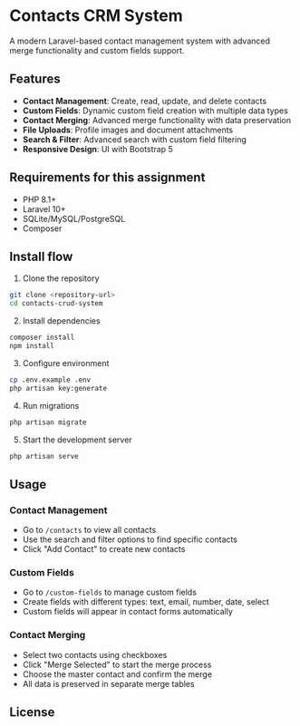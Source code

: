 # Contacts CRM System

A modern Laravel-based contact management system with advanced merge functionality and custom fields support.

## Features

- **Contact Management**: Create, read, update, and delete contacts
- **Custom Fields**: Dynamic custom field creation with multiple data types
- **Contact Merging**: Advanced merge functionality with data preservation
- **File Uploads**: Profile images and document attachments
- **Search & Filter**: Advanced search with custom field filtering
- **Responsive Design**:  UI with Bootstrap 5

## Requirements for this assignment

- PHP 8.1+
- Laravel 10+
- SQLite/MySQL/PostgreSQL
- Composer

## Install flow

1. Clone the repository
```bash
git clone <repository-url>
cd contacts-crud-system
```

2. Install dependencies
```bash
composer install
npm install
```

3. Configure environment
```bash
cp .env.example .env
php artisan key:generate
```

4. Run migrations
```bash
php artisan migrate
```

5. Start the development server
```bash
php artisan serve
```

## Usage

### Contact Management
- Go to `/contacts` to view all contacts
- Use the search and filter options to find specific contacts
- Click "Add Contact" to create new contacts

### Custom Fields
- Go to `/custom-fields` to manage custom fields
- Create fields with different types: text, email, number, date, select
- Custom fields will appear in contact forms automatically

### Contact Merging
- Select two contacts using checkboxes
- Click "Merge Selected" to start the merge process
- Choose the master contact and confirm the merge
- All data is preserved in separate merge tables

## License


